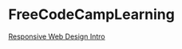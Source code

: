 # FreeCodeCampLearning

<a href="https://github.com/frankjam/FreeCodeCampLearning/tree/main/Res">Responsive Web Design Intro </a>